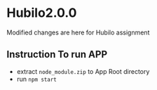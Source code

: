 # Hubilo2.0.0
Modified changes are here for Hubilo assignment

## Instruction To run APP
 
 - extract `node_module.zip` to App Root directory
 - run `npm start`

